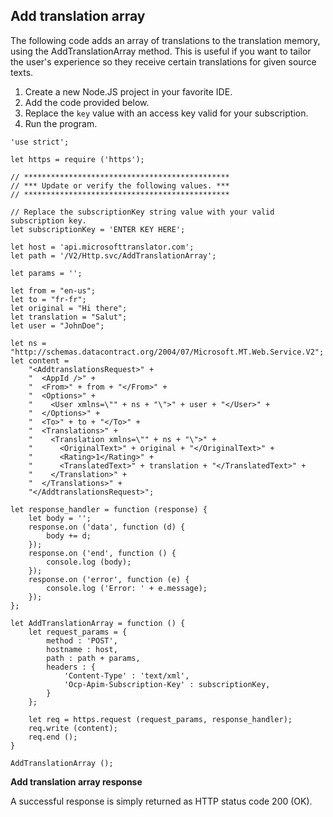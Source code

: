 ## Add translation array

The following code adds an array of translations to the translation memory, using the AddTranslationArray method. This is useful if you want to tailor the user's experience so they receive certain translations for given source texts.

1. Create a new Node.JS project in your favorite IDE.
2. Add the code provided below.
3. Replace the `key` value with an access key valid for your subscription.
4. Run the program.

```nodejs
'use strict';

let https = require ('https');

// **********************************************
// *** Update or verify the following values. ***
// **********************************************

// Replace the subscriptionKey string value with your valid subscription key.
let subscriptionKey = 'ENTER KEY HERE';

let host = 'api.microsofttranslator.com';
let path = '/V2/Http.svc/AddTranslationArray';

let params = '';

let from = "en-us";
let to = "fr-fr";
let original = "Hi there";
let translation = "Salut";
let user = "JohnDoe";

let ns = "http://schemas.datacontract.org/2004/07/Microsoft.MT.Web.Service.V2";
let content =
	"<AddtranslationsRequest>" +
	"  <AppId />" +
	"  <From>" + from + "</From>" +
	"  <Options>" +
	"    <User xmlns=\"" + ns + "\">" + user + "</User>" +
	"  </Options>" +
	"  <To>" + to + "</To>" +
	"  <Translations>" +
	"    <Translation xmlns=\"" + ns + "\">" +
	"      <OriginalText>" + original + "</OriginalText>" +
	"      <Rating>1</Rating>" +
	"      <TranslatedText>" + translation + "</TranslatedText>" +
	"    </Translation>" +
	"  </Translations>" +
	"</AddtranslationsRequest>";

let response_handler = function (response) {
    let body = '';
    response.on ('data', function (d) {
        body += d;
    });
    response.on ('end', function () {
		console.log (body);
    });
    response.on ('error', function (e) {
        console.log ('Error: ' + e.message);
    });
};

let AddTranslationArray = function () {
	let request_params = {
		method : 'POST',
		hostname : host,
		path : path + params,
		headers : {
			'Content-Type' : 'text/xml',
			'Ocp-Apim-Subscription-Key' : subscriptionKey,
		}
	};

	let req = https.request (request_params, response_handler);
	req.write (content);
	req.end ();
}

AddTranslationArray ();
```

**Add translation array response**

A successful response is simply returned as HTTP status code 200 (OK).

